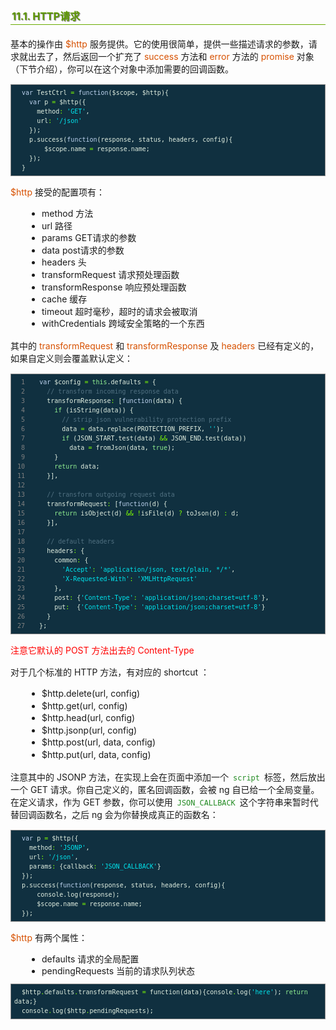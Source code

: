 <h2 style=" border-bottom: 1px solid #69ab01; color: #5e9802; padding: 2px; text-shadow: 1px 1px 1px gray; margin: 20px auto; font-size: medium;">11.1. HTTP请求</h2>

<p style="margin: 15px 0;">
基本的操作由 <i style=" color: #d75100; font-style: normal; ">$http</i> 服务提供。它的使用很简单，提供一些描述请求的参数，请求就出去了，然后返回一个扩充了 <i style=" color: #d75100; font-style: normal; ">success</i> 方法和 <i style=" color: #d75100; font-style: normal; ">error</i> 方法的 <i style=" color: #d75100; font-style: normal; ">promise</i> 对象（下节介绍），你可以在这个对象中添加需要的回调函数。
</p>

<div class="highlight" style="background: #103040"><pre style=" white-space: pre-wrap; word-wrap: break-word; border: 1px solid #888; font-size: small; line-height: 1.5em; padding: 5px;; color: #e0eee0; background: #103040;">  <span style="color: #bcd2ee">var</span> <span style="color: #e0eee0">TestCtrl</span> <span style="color: #7fff00">=</span> <span style="color: #bcd2ee">function</span>(<span style="color: #e0eee0">$scope</span>, <span style="color: #e0eee0">$http</span>){
    <span style="color: #bcd2ee">var</span> <span style="color: #e0eee0">p</span> <span style="color: #7fff00">=</span> <span style="color: #e0eee0">$http</span>({
      <span style="color: #e0eee0">method</span><span style="color: #7fff00">:</span> <span style="color: #00e5ee">&#39;GET&#39;</span>,
      <span style="color: #e0eee0">url</span><span style="color: #7fff00">:</span> <span style="color: #00e5ee">&#39;/json&#39;</span>
    });
    <span style="color: #e0eee0">p</span>.<span style="color: #e0eee0">success</span>(<span style="color: #bcd2ee">function</span>(<span style="color: #e0eee0">response</span>, <span style="color: #e0eee0">status</span>, <span style="color: #e0eee0">headers</span>, <span style="color: #e0eee0">config</span>){
        <span style="color: #e0eee0">$scope</span>.<span style="color: #e0eee0">name</span> <span style="color: #7fff00">=</span> <span style="color: #e0eee0">response</span>.<span style="color: #e0eee0">name</span>;
    });
  }
</pre></div>


<p style="margin: 15px 0;">
<i style=" color: #d75100; font-style: normal; ">$http</i> 接受的配置项有：
</p>

<ul style="line-height: 1.4em; padding: 0px; padding-left: 20px; margin: auto 30px;">
<li>method 方法
</li>
<li>url 路径
</li>
<li>params GET请求的参数
</li>
<li>data post请求的参数
</li>
<li>headers 头
</li>
<li>transformRequest 请求预处理函数
</li>
<li>transformResponse 响应预处理函数
</li>
<li>cache 缓存
</li>
<li>timeout 超时毫秒，超时的请求会被取消
</li>
<li>withCredentials 跨域安全策略的一个东西 
</li>
</ul>

<p style="margin: 15px 0;">
其中的 <i style=" color: #d75100; font-style: normal; ">transformRequest</i> 和 <i style=" color: #d75100; font-style: normal; ">transformResponse</i> 及 <i style=" color: #d75100; font-style: normal; ">headers</i> 已经有定义的，如果自定义则会覆盖默认定义：
</p>

<div class="highlight" style="background: #103040"><pre style=" white-space: pre-wrap; word-wrap: break-word; border: 1px solid #888; font-size: small; line-height: 1.5em; padding: 5px;; color: #e0eee0; background: #103040;"><span style="color: gray; padding: 0 5px 0 5px"> 1</span>   <span style="color: #bcd2ee">var</span> <span style="color: #e0eee0">$config</span> <span style="color: #7fff00">=</span> <span style="color: #90ee90">this</span>.<span style="color: #e0eee0">defaults</span> <span style="color: #7fff00">=</span> {
<span style="color: gray; padding: 0 5px 0 5px"> 2</span>     <span style="color: #507080">// transform incoming response data</span>
<span style="color: gray; padding: 0 5px 0 5px"> 3</span>     <span style="color: #e0eee0">transformResponse</span><span style="color: #7fff00">:</span> [<span style="color: #bcd2ee">function</span>(<span style="color: #e0eee0">data</span>) {
<span style="color: gray; padding: 0 5px 0 5px"> 4</span>       <span style="color: #90ee90">if</span> (<span style="color: #e0eee0">isString</span>(<span style="color: #e0eee0">data</span>)) {
<span style="color: gray; padding: 0 5px 0 5px"> 5</span>         <span style="color: #507080">// strip json vulnerability protection prefix</span>
<span style="color: gray; padding: 0 5px 0 5px"> 6</span>         <span style="color: #e0eee0">data</span> <span style="color: #7fff00">=</span> <span style="color: #e0eee0">data</span>.<span style="color: #e0eee0">replace</span>(<span style="color: #e0eee0">PROTECTION_PREFIX</span>, <span style="color: #00e5ee">&#39;&#39;</span>);
<span style="color: gray; padding: 0 5px 0 5px"> 7</span>         <span style="color: #90ee90">if</span> (<span style="color: #e0eee0">JSON_START</span>.<span style="color: #e0eee0">test</span>(<span style="color: #e0eee0">data</span>) <span style="color: #7fff00">&amp;&amp;</span> <span style="color: #e0eee0">JSON_END</span>.<span style="color: #e0eee0">test</span>(<span style="color: #e0eee0">data</span>))
<span style="color: gray; padding: 0 5px 0 5px"> 8</span>           <span style="color: #e0eee0">data</span> <span style="color: #7fff00">=</span> <span style="color: #e0eee0">fromJson</span>(<span style="color: #e0eee0">data</span>, <span style="color: #90ee90">true</span>);
<span style="color: gray; padding: 0 5px 0 5px"> 9</span>       }
<span style="color: gray; padding: 0 5px 0 5px">10</span>       <span style="color: #90ee90">return</span> <span style="color: #e0eee0">data</span>;
<span style="color: gray; padding: 0 5px 0 5px">11</span>     }],
<span style="color: gray; padding: 0 5px 0 5px">12</span>   
<span style="color: gray; padding: 0 5px 0 5px">13</span>     <span style="color: #507080">// transform outgoing request data</span>
<span style="color: gray; padding: 0 5px 0 5px">14</span>     <span style="color: #e0eee0">transformRequest</span><span style="color: #7fff00">:</span> [<span style="color: #bcd2ee">function</span>(<span style="color: #e0eee0">d</span>) {
<span style="color: gray; padding: 0 5px 0 5px">15</span>       <span style="color: #90ee90">return</span> <span style="color: #e0eee0">isObject</span>(<span style="color: #e0eee0">d</span>) <span style="color: #7fff00">&amp;&amp;</span> <span style="color: #7fff00">!</span><span style="color: #e0eee0">isFile</span>(<span style="color: #e0eee0">d</span>) <span style="color: #7fff00">?</span> <span style="color: #e0eee0">toJson</span>(<span style="color: #e0eee0">d</span>) <span style="color: #7fff00">:</span> <span style="color: #e0eee0">d</span>;
<span style="color: gray; padding: 0 5px 0 5px">16</span>     }],
<span style="color: gray; padding: 0 5px 0 5px">17</span>   
<span style="color: gray; padding: 0 5px 0 5px">18</span>     <span style="color: #507080">// default headers</span>
<span style="color: gray; padding: 0 5px 0 5px">19</span>     <span style="color: #e0eee0">headers</span><span style="color: #7fff00">:</span> {
<span style="color: gray; padding: 0 5px 0 5px">20</span>       <span style="color: #e0eee0">common</span><span style="color: #7fff00">:</span> {
<span style="color: gray; padding: 0 5px 0 5px">21</span>         <span style="color: #00e5ee">&#39;Accept&#39;</span><span style="color: #7fff00">:</span> <span style="color: #00e5ee">&#39;application/json, text/plain, */*&#39;</span>,
<span style="color: gray; padding: 0 5px 0 5px">22</span>         <span style="color: #00e5ee">&#39;X-Requested-With&#39;</span><span style="color: #7fff00">:</span> <span style="color: #00e5ee">&#39;XMLHttpRequest&#39;</span>
<span style="color: gray; padding: 0 5px 0 5px">23</span>       },
<span style="color: gray; padding: 0 5px 0 5px">24</span>       <span style="color: #e0eee0">post</span><span style="color: #7fff00">:</span> {<span style="color: #00e5ee">&#39;Content-Type&#39;</span><span style="color: #7fff00">:</span> <span style="color: #00e5ee">&#39;application/json;charset=utf-8&#39;</span>},
<span style="color: gray; padding: 0 5px 0 5px">25</span>       <span style="color: #e0eee0">put</span><span style="color: #7fff00">:</span>  {<span style="color: #00e5ee">&#39;Content-Type&#39;</span><span style="color: #7fff00">:</span> <span style="color: #00e5ee">&#39;application/json;charset=utf-8&#39;</span>}
<span style="color: gray; padding: 0 5px 0 5px">26</span>     }
<span style="color: gray; padding: 0 5px 0 5px">27</span>   };
</pre></div>


<p style="margin: 15px 0;">
<b style=" color: red; font-weight: normal; ">注意它默认的 POST 方法出去的 Content-Type</b>
</p>
<p style="margin: 15px 0;">
对于几个标准的 HTTP 方法，有对应的 shortcut ：
</p>

<ul style="line-height: 1.4em; padding: 0px; padding-left: 20px; margin: auto 30px;">
<li>$http.delete(url, config)
</li>
<li>$http.get(url, config)
</li>
<li>$http.head(url, config)
</li>
<li>$http.jsonp(url, config)
</li>
<li>$http.post(url, data, config)
</li>
<li>$http.put(url, data, config)
</li>
</ul>

<p style="margin: 15px 0;">
注意其中的 JSONP 方法，在实现上会在页面中添加一个 <code style="margin: auto 3px; color: #228b22; font-family: monospace; ">script</code> 标签，然后放出一个 GET 请求。你自己定义的，匿名回调函数，会被 ng 自已给一个全局变量。在定义请求，作为 GET 参数，你可以使用 <code style="margin: auto 3px; color: #228b22; font-family: monospace; ">JSON_CALLBACK</code> 这个字符串来暂时代替回调函数名，之后 ng 会为你替换成真正的函数名：
</p>

<div class="highlight" style="background: #103040"><pre style=" white-space: pre-wrap; word-wrap: break-word; border: 1px solid #888; font-size: small; line-height: 1.5em; padding: 5px;; color: #e0eee0; background: #103040;">  <span style="color: #bcd2ee">var</span> <span style="color: #e0eee0">p</span> <span style="color: #7fff00">=</span> <span style="color: #e0eee0">$http</span>({
    <span style="color: #e0eee0">method</span><span style="color: #7fff00">:</span> <span style="color: #00e5ee">&#39;JSONP&#39;</span>,
    <span style="color: #e0eee0">url</span><span style="color: #7fff00">:</span> <span style="color: #00e5ee">&#39;/json&#39;</span>,
    <span style="color: #e0eee0">params</span><span style="color: #7fff00">:</span> {<span style="color: #e0eee0">callback</span><span style="color: #7fff00">:</span> <span style="color: #00e5ee">&#39;JSON_CALLBACK&#39;</span>}
  });
  <span style="color: #e0eee0">p</span>.<span style="color: #e0eee0">success</span>(<span style="color: #bcd2ee">function</span>(<span style="color: #e0eee0">response</span>, <span style="color: #e0eee0">status</span>, <span style="color: #e0eee0">headers</span>, <span style="color: #e0eee0">config</span>){
      <span style="color: #e0eee0">console</span>.<span style="color: #e0eee0">log</span>(<span style="color: #e0eee0">response</span>);
      <span style="color: #e0eee0">$scope</span>.<span style="color: #e0eee0">name</span> <span style="color: #7fff00">=</span> <span style="color: #e0eee0">response</span>.<span style="color: #e0eee0">name</span>;
  });
</pre></div>


<p style="margin: 15px 0;">
<i style=" color: #d75100; font-style: normal; ">$http</i> 有两个属性：
</p>

<ul style="line-height: 1.4em; padding: 0px; padding-left: 20px; margin: auto 30px;">
<li>defaults 请求的全局配置
</li>
<li>pendingRequests 当前的请求队列状态
</li>
</ul>


<div class="highlight" style="background: #103040"><pre style=" white-space: pre-wrap; word-wrap: break-word; border: 1px solid #888; font-size: small; line-height: 1.5em; padding: 5px;; color: #e0eee0; background: #103040;">  <span style="color: #e0eee0">$http</span><span style="color: #7fff00">.</span><span style="color: #e0eee0">defaults</span><span style="color: #7fff00">.</span><span style="color: #e0eee0">transformRequest</span> <span style="color: #7fff00">=</span> <span style="color: #e0eee0">function</span>(<span style="color: #e0eee0">data</span>){<span style="color: #e0eee0">console</span><span style="color: #7fff00">.</span><span style="color: #e0eee0">log</span>(<span style="color: #00e5ee">&#39;here&#39;</span>); <span style="color: #90ee90">return</span> <span style="color: #e0eee0">data</span>;}
  <span style="color: #e0eee0">console</span><span style="color: #7fff00">.</span><span style="color: #e0eee0">log</span>(<span style="color: #e0eee0">$http</span><span style="color: #7fff00">.</span><span style="color: #e0eee0">pendingRequests</span>);
</pre></div>

